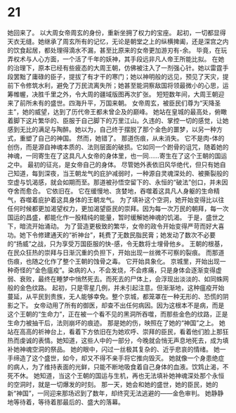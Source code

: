 # 21

她回来了。
以大周女帝周玄的身份，重新坐拥了权力的宝座。
起初，一切都显得天衣无缝。她继承了周玄所有的记忆，无论是朝堂之上的纵横捭阖，还是深宫之内的饮食起居，都处理得滴水不漏，甚至比原来的女帝更加游刃有-余。
毕竟，在玩弄权术与人心方面，一个活了千年的妖神，其手段远非凡人帝王所能比拟。
在她的治理下，原本已经有些疲态的大周王朝，仿佛被注入了一剂强心针。她以雷霆手段罢黜了庸碌的臣子，提拔了有才干的寒门；她以神明般的远见，预见了天灾，提前下令修筑水利，避免了万民流离失所；她甚至能洞察敌国将领最微小的心思，运筹帷幄，决胜千里之外，令大周的疆域版图再次扩张。
短短数年间，大周王朝迎来了前所未有的盛世。四海升平，万国来朝。
女帝周玄，被臣民们尊为“天降圣主”，她的威望，达到了历代帝王都未曾企及的巅峰。
她站在皇城的最高处，俯瞰着脚下这片繁华的、臣服于自己脚下的万里江山。久违的、掌控一切的感觉，让她感到无比的满足与陶醉。她以为，自己终于摆脱了那个金色的噩梦，以另一种方式，重塑了自己的神国。
然而，她错了。
那道伤痕，从未消失。
它不是肉-体的创伤，而是源自神魂本质的、法则层面的破损。它如同一个跗骨的诅咒，随着她的神魂，一同寄生在了这具凡人女帝的身体里，也一同……寄生在了这个王朝的国运之中。
最初的征兆，是女帝自己的身体。
尽管她外表依旧风华绝代，但只有她自己知道，每到深夜，当王朝龙气的庇护减弱时，一种源自灵魂深处的、被撕裂般的空虚与饥渴感，就会如期而至。那道被孙悟空留下的、永恒的“破法”创口，并未因夺舍而愈合。
它依旧在。
它在缓慢地、贪婪地，吞噬着这具凡人身躯的生命精气，吞噬着庇护着这具身体的王朝龙气。
为了填补这个空洞，她开始变得比以往任何时候都更加渴望权力，更加渴望臣民的崇拜。因为每一次万民的朝拜，每一次国运的昌盛，都能化作一股精纯的能量，暂时缓解她神魂的饥渴。
于是，盛世之下，暗流开始涌动。
为了营造更极致的繁华，女帝的政令开始变得严苛而好大喜功。她下令修建通天的“祈神台”，耗费了无数民脂民膏；她发动了数次不必要的“扬威”之战，只为享受万国臣服的快-感，令无数将士埋骨他乡。
王朝的根基，在民众狂热的崇拜与日渐沉重的负担下，开始出现一丝微不可察的裂痕。
而那道伤痕，也随之化作了整个王朝的蚀骨之毒。
它开始具象化。
京城里，开始出现一种奇怪的“金色瘟疫”。染病的人，不会发烧，不会疼痛，只是身体会逐渐变得虚弱、衰败，最终在睡梦中悄然死去。而死去的尸体上，会浮现出淡淡的、如同蛛网般的金色纹路。
起初，只是零星几例，并未引起注意。但渐渐地，这种瘟疫开始蔓延，从平民到贵族，无人能够幸免。整个京城，都笼罩在一种无形的、恐慌的阴影之下。
女帝动用了所有的御医，却查不出任何病因。因为这根本不是病，而是这个王朝的“生命力”，正在被一个看不见的黑洞所吞噬，而那些金色的纹路，正是生命力被抽干后，法则崩坏的痕迹。
那是她的伤，映照在了她的“神国”之上。
她站在高高的祈神台上，看着下方依旧在为她欢呼、崇拜的臣民，看着他们脸上那狂热而虔诚的表情。她知道，这些人中的一部分，今晚就会悄无声息地死去，成为填补她神魂空洞的祭品。
她的眼中，闪过一丝极其复杂的、近乎悲哀的情绪。
她一手缔造了这个盛世，如今，却又不得不亲手将它推向毁灭。
她就像一个身患绝症的病人，为了维持表面的光鲜，只能不断地吸食着自己身体的血液。饮鸩止渴，不死不休。
她知道，当这个王朝的国运与生机，再也无法填补她神魂深处那个永恒的空洞时，就是一切爆发的时刻。
那一天，她会和她的盛世，她的臣民，她的新“神国”，一同迎来那场迟到了数年，却终究无法逃避的——金色审判。
她静静地等待着，等待着那最后的、盛大的落幕。